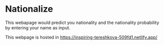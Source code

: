 # Nationalize

This webapage would predict you nationality and the nationality probability by entering your name as input.

This webpage is hosted in https://inspiring-tereshkova-509fd1.netlify.app/
